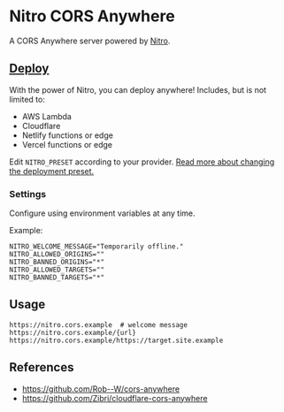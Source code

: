 # Nitro CORS Anywhere

A CORS Anywhere server powered by [Nitro](https://nitro.build/).

## [Deploy](https://nitro.build/deploy)

With the power of Nitro, you can deploy anywhere! Includes, but is not limited to:

- AWS Lambda
- Cloudflare
- Netlify functions or edge
- Vercel functions or edge

Edit `NITRO_PRESET` according to your provider. [Read more about changing the deployment preset.](https://nitro.build/deploy#changing-the-deployment-preset)

### Settings

Configure using environment variables at any time.

Example:

```
NITRO_WELCOME_MESSAGE="Temporarily offline."
NITRO_ALLOWED_ORIGINS=""
NITRO_BANNED_ORIGINS="*"
NITRO_ALLOWED_TARGETS=""
NITRO_BANNED_TARGETS="*"
```

## Usage

```
https://nitro.cors.example  # welcome message
https://nitro.cors.example/{url}
https://nitro.cors.example/https://target.site.example
```

## References

- https://github.com/Rob--W/cors-anywhere
- https://github.com/Zibri/cloudflare-cors-anywhere
